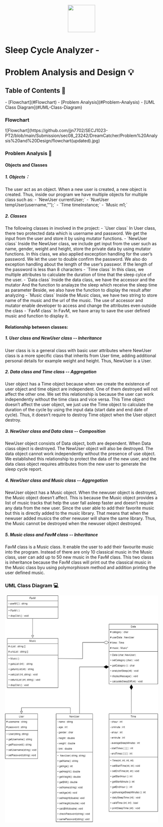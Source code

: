 <p align="center">
  <img src="." width="90" height="90">
</p>

<h1>Sleep Cycle Analyzer - </h1>
<h1>Problem Analysis and Design 💡</h1>
<h2>Table of Contents 🧾 </h2>
- [Flowchart](#Flowchart)
- [Problem Analysis](#Problem-Analysis)
- [UML Class Diagram](#UML-Class-Diagram)

<h3>Flowchart</h3>
![Flowchart](https://github.com/jjn7702/SECJ1023-PT2/blob/main/Submission/sec08_23242/DreamCatcher/Problem%20Analysis%20and%20Design/flowchart(updated).jpg)

<h3>Problem Analysis 📝 </h3>
<h4>Objects and Classes</h4>
<h5> 1. Objects：</h5>
  <tr>
  The user act as an object. When a new user is created, a new object is created. Thus, inside our program we have multiple objects for multiple class such as:
  - `NewUser currentUser;`
  - `NueUser tempUser(username,"");`
  - `Time timeInstance;`
  - `Music m1;`
  </tr>
  
<h5> 2. Classes </h5>
  <tr>
  The following classes in involved in the project:
  - `User class`
    In User class, there two protected data which is username and password. We get the input from the user and store it by using mutator functions. 
  - `NewUser class`
    Inside the NewUser class, we include get input from the user such as name, gender, weight and height, store the private data by  using mutator functions.
    In this class, we also applied excecption handling for the user’s password. We let the user to double confirm the password.
    We also do exception handling about the length of the user’s passwor.  If the length of the password is less than 8 characters 
  - `Time class`
    In this class, we multiple attributes to calculate the duration of time that the sleep cylce of the user. 
  - `Data class`
    Inside the data class, we have the accessor and the mutator
    And the function to analayze the sleep which receive the sleep time as parameter
    Beside, we also have the function to display the result after analyzing 
  - `Music class`
    Inside the Music class, we have two string to store name of the music and the url of the music.
    The use of accessor and mutator enable developer to access and change the attributes even outside the class 
  - `FavM class`
    In FavM, we have array to save the user defined music and function to display it.
  </tr>
<h4> Relationship between classes: </h4>
<h5>1. User class and NewUser class -- Inheritance</h5>
User class is is a general class with basic user attributes where NewUser class is a more specific class that inherits from User time, adding additional personal details for example weight and height. Thus, NewUser is a User. 

<h5> 2. Data class and Time class -- Aggregation</h5>
User object has a Time object because when we create the existence of user object and time object are independent. One of them destroyed will not affect the other one. We set this relationship is because the user can work independently without the time class and vice versa. This Time object doesn’t affect the user object, we just use the Time object to calculate the duration of the cycle by using the input data (start date and end date of cycle). Thus, it doesn’t require to destroy Time object when the User object destroy. 

<h5> 3. NewUser class and Data class -- Composition </h5>
NewUser object consists of Data object, both are dependent. When Data class object is destroyed. The NewUser object will also be destroyed. The data object cannot work independently without the presence of use object. We established this relationship to protect the data of the new user, and the data class object requires attributes from the new user to generate the sleep cycle report. 

<h5> 4. NewUser class and Music class -- Aggregation </h5>
NewUser object has a Music object. When the newuser object is destroyed, the Music object doesn’t affect. This is because the Music object provides a list of music tracks that help the user fall asleep faster and doesn’t require any data from the new user. Since the user able to add their favorite music but this is directly added to the music library. That means that when the newuser added musics the other newuser will share the same library. Thus, the Music cannot be destroyed when the newuser object destroyed. 

<h5> 5. Music class and FavM class -- Inheritance </h5>
FavM class is a Music class. It enable the user to add their favourite music into the program. Instead of there are only 10 classical music in the Music class, user can add up to 50 new music in the FavM class. This two classs is inheritance because the FavM class will print out the classical music in the Music class byu using polymorphiosm method and addition printing the user defined music. 

<h3> UML Class Diagram 💻</h3>

![UML diagram](https://github.com/jjn7702/SECJ1023-PT2/blob/main/Submission/sec08_23242/DreamCatcher/Problem%20Analysis%20and%20Design/DreamCatcherUMLDiagram.jpg)

